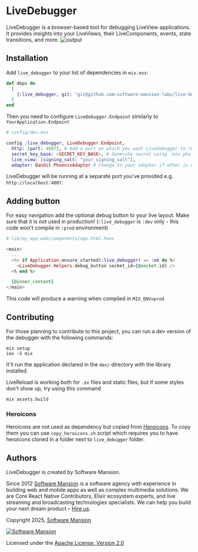 # LiveDebugger

LiveDebugger is a browser-based tool for debugging LiveView applications.
It provides insights into your LiveViews, their LiveComponents, events, state transitions, and more.
![output](https://github.com/user-attachments/assets/ba35716e-162b-4edd-a56e-de83294510f1)

## Installation

Add `live_debugger` to your list of dependencies in `mix.exs`:

```elixir
def deps do
  [
    {:live_debugger, git: "git@github.com:software-mansion-labs/live-debugger.git", tag: "v0.1.0-rc.0", only: :dev}
  ]
end
```

Then you need to configure `LiveDebugger.Endpoint` similarly to `YourApplication.Endpoint`

```elixir
# config/dev.exs

config :live_debugger, LiveDebugger.Endpoint,
  http: [port: 4007], # Add a port on which you want LiveDebugger to run
  secret_key_base: <SECRET_KEY_BASE>, # Generate secret using `mix phx.gen.secret`
  live_view: [signing_salt: "your_signing_salt"],
  adapter: Bandit.PhoenixAdapter # Change to your adapter if other is used
```

LiveDebugger will be running at a separate port you've provided e.g. `http://localhost:4007`.

## Adding button

For easy navigation add the optional debug button to your live layout. Make sure that it is not used in production! (`:live_debugger` is `:dev` only - this code won't compile in `:prod` environment)

```elixir
# lib/my_app_web/components/app.html.heex

<main>
  ...
  <%= if Application.ensure_started(:live_debugger) == :ok do %>
    <LiveDebugger.Helpers.debug_button socket_id={@socket.id} />
  <% end %>

  {@inner_content}
</main>
```

This code will produce a warning when compiled in `MIX_ENV=prod`

## Contributing

For those planning to contribute to this project, you can run a dev version of the debugger with the following commands:

```console
mix setup
iex -S mix
```

It'll run the application declared in the `dev/` directory with the library installed.

LiveReload is working both for `.ex` files and static files, but if some styles don't show up, try using this command

```console
mix assets.build
```

### Heroicons

Heroicons are not used as dependency but copied from [Heroicons](https://github.com/tailwindlabs/heroicons).
To copy them you can use `copy_heroicons.sh` script which requires you to have heroicons cloned in a folder next to `live_debugger` folder.

## Authors

LiveDebugger is created by Software Mansion.

Since 2012 [Software Mansion](https://swmansion.com/?utm_source=git&utm_medium=readme&utm_campaign=livedebugger) is a software agency with experience in building web and mobile apps as well as complex multimedia solutions. We are Core React Native Contributors, Elixir ecosystem experts, and live streaming and broadcasting technologies specialists. We can help you build your next dream product – [Hire us](https://swmansion.com/contact/projects).

Copyright 2025, [Software Mansion](https://swmansion.com/?utm_source=git&utm_medium=readme&utm_campaign=livedebugger)

[![Software Mansion](https://logo.swmansion.com/logo?color=white&variant=desktop&width=200&tag=livedebugger-github)](https://swmansion.com/?utm_source=git&utm_medium=readme&utm_campaign=livedebugger)

Licensed under the [Apache License, Version 2.0](LICENSE)
